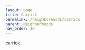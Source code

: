 ```yaml
---
layout: page
title: Carrick
permalink: /neighborhoods/carrick
parent: Neighborhoods
nav_order: 16
---
```


carrick